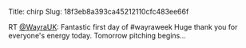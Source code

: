 Title: chirp
Slug: 18f3eb8a393ca45212110cfc483ee66f

RT <a href="http://twitter.com/WayraUK">@WayraUK</a>: Fantastic first day of #wayraweek Huge thank you for everyone's energy today. Tomorrow pitching begins...
